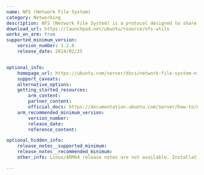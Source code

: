 ```yaml
---
name: NFS (Network File System)
category: Networking
description: NFS (Network File System) is a protocol designed to share files over a network. It enables users to handle and access files on a distant server just like they would if they were kept locally.
download_url: https://launchpad.net/ubuntu/+source/nfs-utils
works_on_arm: true
supported_minimum_version:
    version_number: 1.2.8
    release_date: 2014/02/25


optional_info:
    homepage_url: https://ubuntu.com/server/docs/network-file-system-nfs
    support_caveats:
    alternative_options:
    getting_started_resources:
        arm_content: 
        partner_content: 
        official_docs: https://documentation.ubuntu.com/server/how-to/networking/install-nfs/
    arm_recommended_minimum_version:
        version_number:
        release_date:
        reference_content: 

optional_hidden_info:
    release_notes__supported_minimum: 
    release_notes__recommended_minimum:
    other_info: Linux/ARM64 release notes are not available. Installation and testing are done using this version [1.2.8](https://launchpad.net/ubuntu/+source/nfs-utils/1:1.2.8-6ubuntu1).

---
```

